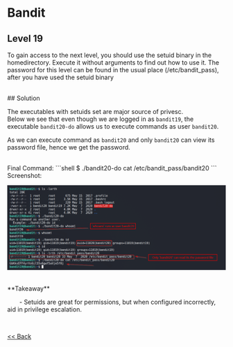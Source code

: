# Bandit

## Level 19
To gain access to the next level, you should use the setuid binary in the homedirectory. Execute it without arguments to find out how to use it. The password for this level can be found in the usual place (/etc/bandit_pass), after you have used the setuid binary

<br/>
## Solution

The executables with setuids set are major source of privesc.<br/> 
Below we see that even though we are logged in as `bandit19`, the executable `bandit20-do` allows us to execute commands as user `bandit20`.

As we can execute command as `bandit20` and only `bandit20` can view its password file, hence we get the password.

<br/>
Final Command:
```shell
$ ./bandit20-do cat /etc/bandit_pass/bandit20
```

<br/>
Screenshot:

![Level 19 Image](./images/Level19.png)

<br/>
<span id=green>**Takeaway**</span><br/>

  - Setuids are great for permissions, but when configured incorrectly, aid in privilege escalation.<br/>

<br/>

[<< Back](https://grey-fish.github.io/Bandit/index.html)
